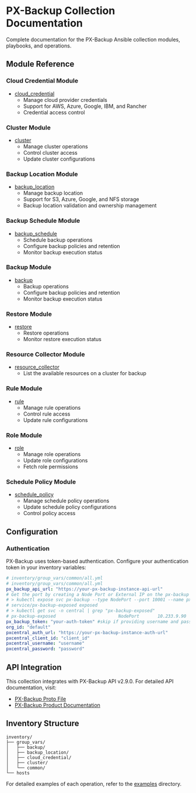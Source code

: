 # PX-Backup Collection Documentation

Complete documentation for the PX-Backup Ansible collection modules, playbooks, and operations.

## Module Reference

### Cloud Credential Module

- [cloud_credential](modules/cloud_credential.md)
  - Manage cloud provider credentials
  - Support for AWS, Azure, Google, IBM, and Rancher
  - Credential access control

### Cluster Module

- [cluster](modules/cluster.md)
  - Manage cluster operations
  - Control cluster access
  - Update cluster configurations

### Backup Location Module

- [backup_location](modules/backup_location.md)
  - Manage backup location
  - Support for S3, Azure, Google, and NFS storage
  - Backup location validation and ownership management

### Backup Schedule Module

- [backup_schedule](modules/backup_schedule.md)
  - Schedule backup operations
  - Configure backup policies and retention
  - Monitor backup execution status

### Backup Module

- [backup](modules/backup.md)
  - Backup operations
  - Configure backup policies and retention
  - Monitor backup execution status

### Restore Module

- [restore](modules/restore.md)
  - Restore operations
  - Monitor restore execution status

### Resource Collector Module

- [resource_collector](modules/resource_collector.md)
  - List the available resources on a cluster for backup

### Rule Module
- [rule](modules/rule.md)
  - Manage rule operations
  - Control rule access
  - Update rule configurations

### Role Module
- [role](modules/role.md)
  - Manage role operations
  - Update role configurations
  - Fetch role permissions

### Schedule Policy Module
- [schedule_policy](modules/schedule_policy.md)
  - Manage schedule policy operations
  - Update schedule policy configurations
  - Control policy access

## Configuration

### Authentication

PX-Backup uses token-based authentication. Configure your authentication token in your inventory variables:

```yaml
# inventory/group_vars/common/all.yml
# inventory/group_vars/common/all.yml
px_backup_api_url: "https://your-px-backup-instance-api-url"
# Get the port by creating a Node Port or External IP on the px-backup service
# > kubectl expose svc px-backup --type NodePort --port 10001 --name px-backup-exposed -n central
# service/px-backup-exposed exposed
# > kubectl get svc -n central | grep "px-backup-exposed"
# px-backup-exposed                        NodePort       10.233.9.90     <none>        10001:32218/TCP
px_backup_token: "your-auth-token" #skip if providing username and password
org_id: "default"
pxcentral_auth_url: "https://your-px-backup-instance-auth-url"
pxcentral_client_id: "client_id"
pxcentral_username: "username"
pxcentral_password: "password"
```

## API Integration

This collection integrates with PX-Backup API v2.9.0. For detailed API documentation, visit:

- [PX-Backup Proto File](https://github.com/portworx/px-backup-api/blob/master/pkg/apis/v1/api.proto)
- [PX-Backup Product Documentation](https://docs.portworx.com/portworx-backup-on-prem)

## Inventory Structure

```
inventory/
├── group_vars/
│   ├── backup/
│   ├── backup_location/
│   ├── cloud_credential/
│   ├── cluster/
│   └── common/
└── hosts
```

For detailed examples of each operation, refer to the [examples](../examples/) directory.
